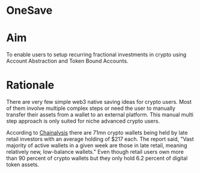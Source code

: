 # OneSave 

# Aim

To enable users to setup recurring fractional investments in crypto using Account Abstraction and Token Bound Accounts.

# Rationale

There are very few simple web3 native saving ideas for crypto users. Most of them involve multiple complex steps or need the user to manually transfer their assets from a wallet to an external platform. This manual multi step approach is only suited for niche advanced crypto users. 

According to [Chainalysis]([url](https://www.chainalysis.com/blog/crypto-exchanges-on-chain-user-segmentation-guide/)) there are 71mn crypto wallets being held by late retail investors with an average holding of $217 each. The report said, "Vast majority of active wallets in a given week are those in late retail, meaning relatively new, low-balance wallets." Even though retail users own more than 90 percent of crypto wallets but they only hold 6.2 percent of digital token assets. 
